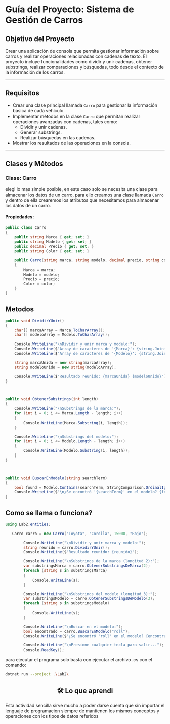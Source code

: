 # **Guía del Proyecto: Sistema de Gestión de Carros**

## **Objetivo del Proyecto**  
Crear una aplicación de consola que permita gestionar información sobre carros y realizar operaciones relacionadas con cadenas de texto. El proyecto incluye funcionalidades como dividir y unir cadenas, obtener substrings, realizar comparaciones y búsquedas, todo desde el contexto de la información de los carros.

---

## **Requisitos**  

- Crear una clase principal llamada `Carro` para gestionar la información básica de cada vehículo.
- Implementar métodos en la clase `Carro` que permitan realizar operaciones avanzadas con cadenas, tales como:  
  - Dividir y unir cadenas.
  - Generar substrings.
  - Realizar búsquedas en las cadenas.  
- Mostrar los resultados de las operaciones en la consola.  

---

## **Clases y Métodos**

### **Clase: Carro**
elegi lo mas simple posible, en este caso solo se necesita una clase para almacenar los datos de un carro, para ello creamos una clase llamada `Carro` y dentro de ella crearemos los atributos que necesitamos para almacenar los datos de un carro.

#### **Propiedades:**  
```csharp
public class Carro
{
    public string Marca { get; set; }
    public string Modelo { get; set; }
    public decimal Precio { get; set; }
    public string Color { get; set; }

    public Carro(string marca, string modelo, decimal precio, string color)
    {
        Marca = marca;
        Modelo = modelo;
        Precio = precio;
        Color = color;
    }
}
```

## Metodos

```csharp
public void DividirYUnir()
{
    char[] marcaArray = Marca.ToCharArray();
    char[] modeloArray = Modelo.ToCharArray();

    Console.WriteLine("\nDividir y unir marca y modelo:");
    Console.WriteLine($"Array de caracteres de '{Marca}': {string.Join(" ", marcaArray)}");
    Console.WriteLine($"Array de caracteres de '{Modelo}': {string.Join(" ", modeloArray)}");

    string marcaUnida = new string(marcaArray);
    string modeloUnido = new string(modeloArray);

    Console.WriteLine($"Resultado reunido: {marcaUnida} {modeloUnido}");
}
```

```csharp


public void ObtenerSubstrings(int length)
{
    Console.WriteLine("\nSubstrings de la marca:");
    for (int i = 0; i <= Marca.Length - length; i++)
    {
        Console.WriteLine(Marca.Substring(i, length));
    }

    Console.WriteLine("\nSubstrings del modelo:");
    for (int i = 0; i <= Modelo.Length - length; i++)
    {
        Console.WriteLine(Modelo.Substring(i, length));
    }
}
```

```csharp


public void BuscarEnModelo(string searchTerm)
{
    bool found = Modelo.Contains(searchTerm, StringComparison.OrdinalIgnoreCase);
    Console.WriteLine($"\n¿Se encontró '{searchTerm}' en el modelo? {found}");
}
```

## Como se llama o funciona?


```csharp
using Lab2.entities;

   Carro carro = new Carro("Toyota", "Corolla", 15000, "Rojo");

        Console.WriteLine("\nDividir y unir marca y modelo:");
        string reunido = carro.DividirYUnir();
        Console.WriteLine($"Resultado reunido: {reunido}");

        Console.WriteLine("\nSubstrings de la marca (longitud 2):");
        var substringsMarca = carro.ObtenerSubstringsDeMarca(2);
        foreach (string s in substringsMarca)
        {
            Console.WriteLine(s);
        }

        Console.WriteLine("\nSubstrings del modelo (longitud 3):");
        var substringsModelo = carro.ObtenerSubstringsDeModelo(3);
        foreach (string s in substringsModelo)
        {
            Console.WriteLine(s);
        }

        Console.WriteLine("\nBuscar en el modelo:");
        bool encontrado = carro.BuscarEnModelo("roll");
        Console.WriteLine($"¿Se encontró 'roll' en el modelo? {encontrado}");

        Console.WriteLine("\nPresione cualquier tecla para salir...");
        Console.ReadKey();
```
para ejecutar el programa solo basta con ejecutar el archivo .cs con el comando:

```bash
dotnet run --project .\Lab2\
```

<div align="center">
<h2>
🛠️ Lo que aprendi
</h2>
</div>

Esta actividad sencilla sirve mucho a poder darse cuenta que sin importar el lenguaje de programacion siempre de mantienen los mismos conceptos y operaciones con los tipos de datos referidos